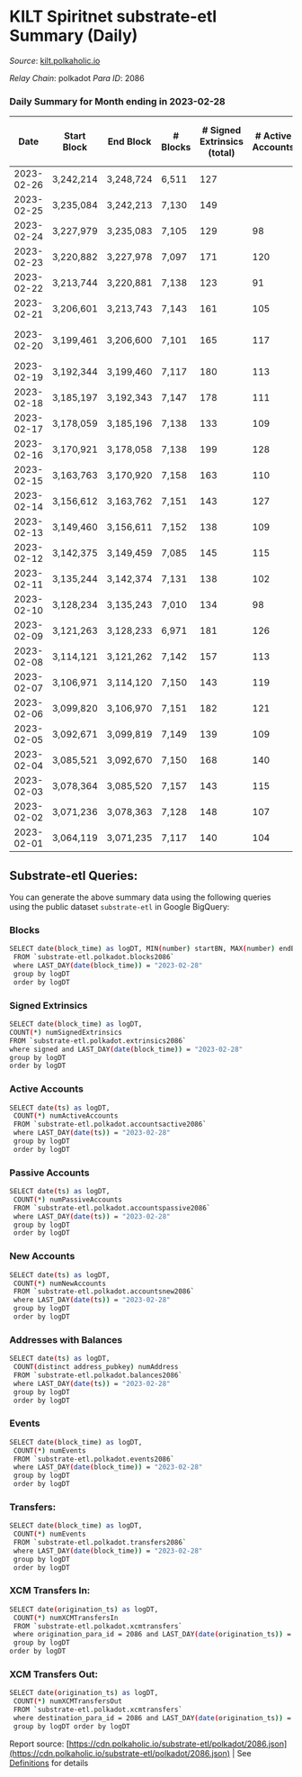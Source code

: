 # KILT Spiritnet substrate-etl Summary (Daily)

_Source_: [kilt.polkaholic.io](https://kilt.polkaholic.io)

*Relay Chain*: polkadot
*Para ID*: 2086



### Daily Summary for Month ending in 2023-02-28


| Date | Start Block | End Block | # Blocks | # Signed Extrinsics (total) | # Active Accounts | # Passive | # New | # Addresses with Balances | # Events | # Transfers | # XCM Transfers In | # XCM Transfers Out | Issues | 
| ---- | ----------- | --------- | -------- | --------------------------- | ----------------- | --------- | ----- | ------------------------- | -------- | ----------- | ------------------ | ------------------- | ------ |
| 2023-02-26 | 3,242,214 | 3,248,724 | 6,511 | 127 |  |  |  |  | 33,685 | 36  |   |   |  |
| 2023-02-25 | 3,235,084 | 3,242,213 | 7,130 | 149 |  |  |  | 18,067 | 36,896 | 60  |   |   |  |
| 2023-02-24 | 3,227,979 | 3,235,083 | 7,105 | 129 | 98 | 8 | 6 | 18,061 | 36,612 | 39  |   |   |  |
| 2023-02-23 | 3,220,882 | 3,227,978 | 7,097 | 171 | 120 | 20 | 14 | 18,057 | 36,992 | 48  |   |   |  |
| 2023-02-22 | 3,213,744 | 3,220,881 | 7,138 | 123 | 91 | 23 | 7 | 18,045 | 36,747 | 51  |   |   |  |
| 2023-02-21 | 3,206,601 | 3,213,743 | 7,143 | 161 | 105 | 11 | 4 | 18,038 | 37,102 | 50  |   |   |  |
| 2023-02-20 | 3,199,461 | 3,206,600 | 7,101 | 165 | 117 | 16 | 8 | 18,034 | 34,396 | 43  |   |   | 39 missing (0.55%) |
| 2023-02-19 | 3,192,344 | 3,199,460 | 7,117 | 180 | 113 | 19 | 7 | 18,028 | 29,996 | 65  |   |   |  |
| 2023-02-18 | 3,185,197 | 3,192,343 | 7,147 | 178 | 111 | 13 | 11 | 18,021 | 30,102 | 51  |   |   |  |
| 2023-02-17 | 3,178,059 | 3,185,196 | 7,138 | 133 | 109 | 18 | 11 | 18,010 | 29,721 | 54  |   |   |  |
| 2023-02-16 | 3,170,921 | 3,178,058 | 7,138 | 199 | 128 | 15 | 4 | 17,999 | 30,322 | 63  |   |   |  |
| 2023-02-15 | 3,163,763 | 3,170,920 | 7,158 | 163 | 110 | 15 | 10 | 17,997 | 30,022 | 43  |   |   |  |
| 2023-02-14 | 3,156,612 | 3,163,762 | 7,151 | 143 | 127 | 10 | 5 | 17,989 | 29,830 | 64  |   |   |  |
| 2023-02-13 | 3,149,460 | 3,156,611 | 7,152 | 138 | 109 | 14 | 8 | 17,985 | 29,825 | 36  |   |   |  |
| 2023-02-12 | 3,142,375 | 3,149,459 | 7,085 | 145 | 115 | 17 | 10 | 17,977 | 29,626 | 50  |   |   |  |
| 2023-02-11 | 3,135,244 | 3,142,374 | 7,131 | 138 | 102 | 10 | 10 | 17,970 | 29,737 | 29  |   |   |  |
| 2023-02-10 | 3,128,234 | 3,135,243 | 7,010 | 134 | 98 | 13 | 8 | 17,962 | 29,193 | 49  |   |   |  |
| 2023-02-09 | 3,121,263 | 3,128,233 | 6,971 | 181 | 126 | 15 | 1 | 17,957 | 29,444 | 43  |   |   |  |
| 2023-02-08 | 3,114,121 | 3,121,262 | 7,142 | 157 | 113 | 6 | 6 | 17,958 | 29,942 | 42  |   |   |  |
| 2023-02-07 | 3,106,971 | 3,114,120 | 7,150 | 143 | 119 | 20 | 9 | 17,953 | 29,857 | 62  |   |   |  |
| 2023-02-06 | 3,099,820 | 3,106,970 | 7,151 | 182 | 121 | 17 | 8 | 17,947 | 30,189 | 38  |   |   |  |
| 2023-02-05 | 3,092,671 | 3,099,819 | 7,149 | 139 | 109 | 9 | 5 | 17,941 | 29,831 | 43  |   |   |  |
| 2023-02-04 | 3,085,521 | 3,092,670 | 7,150 | 168 | 140 | 18 | 8 | 17,939 | 30,055 | 88  |   |   |  |
| 2023-02-03 | 3,078,364 | 3,085,520 | 7,157 | 143 | 115 | 10 | 5 | 17,932 | 29,900 | 37  |   |   |  |
| 2023-02-02 | 3,071,236 | 3,078,363 | 7,128 | 148 | 107 | 15 | 10 | 17,929 | 29,814 | 50  |   |   |  |
| 2023-02-01 | 3,064,119 | 3,071,235 | 7,117 | 140 | 104 | 7 | 1 | 17,919 | 29,711 | 45  |   |   |  |

## Substrate-etl Queries:
You can generate the above summary data using the following queries using the public dataset `substrate-etl` in Google BigQuery:

### Blocks
```bash
SELECT date(block_time) as logDT, MIN(number) startBN, MAX(number) endBN, COUNT(*) numBlocks 
 FROM `substrate-etl.polkadot.blocks2086`  
 where LAST_DAY(date(block_time)) = "2023-02-28" 
 group by logDT 
 order by logDT
```

### Signed Extrinsics
```bash
SELECT date(block_time) as logDT, 
COUNT(*) numSignedExtrinsics 
FROM `substrate-etl.polkadot.extrinsics2086`  
where signed and LAST_DAY(date(block_time)) = "2023-02-28" 
group by logDT 
order by logDT
```

### Active Accounts
```bash
SELECT date(ts) as logDT, 
 COUNT(*) numActiveAccounts 
 FROM `substrate-etl.polkadot.accountsactive2086` 
 where LAST_DAY(date(ts)) = "2023-02-28" 
 group by logDT 
 order by logDT
```

### Passive Accounts
```bash
SELECT date(ts) as logDT, 
 COUNT(*) numPassiveAccounts 
 FROM `substrate-etl.polkadot.accountspassive2086` 
 where LAST_DAY(date(ts)) = "2023-02-28" 
 group by logDT 
 order by logDT
```

### New Accounts
```bash
SELECT date(ts) as logDT, 
 COUNT(*) numNewAccounts 
 FROM `substrate-etl.polkadot.accountsnew2086` 
 where LAST_DAY(date(ts)) = "2023-02-28" 
 group by logDT
 order by logDT
```

### Addresses with Balances
```bash
SELECT date(ts) as logDT,
 COUNT(distinct address_pubkey) numAddress 
 FROM `substrate-etl.polkadot.balances2086` 
 where LAST_DAY(date(ts)) = "2023-02-28" 
 group by logDT 
 order by logDT
```

### Events
```bash
SELECT date(block_time) as logDT, 
 COUNT(*) numEvents 
 FROM `substrate-etl.polkadot.events2086` 
 where LAST_DAY(date(block_time)) = "2023-02-28" 
 group by logDT 
 order by logDT
```

### Transfers:
```bash
SELECT date(block_time) as logDT, 
 COUNT(*) numEvents 
 FROM `substrate-etl.polkadot.transfers2086` 
 where LAST_DAY(date(block_time)) = "2023-02-28" 
 group by logDT 
 order by logDT
```

### XCM Transfers In:
```bash
SELECT date(origination_ts) as logDT, 
 COUNT(*) numXCMTransfersIn 
 FROM `substrate-etl.polkadot.xcmtransfers` 
 where origination_para_id = 2086 and LAST_DAY(date(origination_ts)) = "2023-02-28" 
 group by logDT 
order by logDT
```

### XCM Transfers Out:
```bash
SELECT date(origination_ts) as logDT, 
 COUNT(*) numXCMTransfersOut 
 FROM `substrate-etl.polkadot.xcmtransfers` 
 where destination_para_id = 2086 and LAST_DAY(date(origination_ts)) = "2023-02-28" 
 group by logDT order by logDT
```


Report source: [https://cdn.polkaholic.io/substrate-etl/polkadot/2086.json](https://cdn.polkaholic.io/substrate-etl/polkadot/2086.json) | See [Definitions](/DEFINITIONS.md) for details
